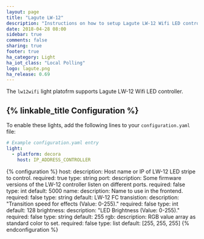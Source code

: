 ```yaml
---
layout: page
title: "Lagute LW-12"
description: "Instructions on how to setup Lagute LW-12 Wifi LED controller within Home Assistant."
date: 2018-04-28 08:00
sidebar: true
comments: false
sharing: true
footer: true
ha_category: Light
ha_iot_class: "Local Polling"
logo: lagute.png
ha_release: 0.69
---
```


The `lw12wifi` light platofrm supports Lagute LW-12 Wifi LED controller.

## {% linkable_title Configuration %}

To enable these lights, add the following lines to your `configuration.yaml` file:

```yaml
# Example configuration.yaml entry
light:
  - platform: decora
    host: IP_ADDRESS_CONTROLLER
```

{% configuration %}
host:
  description: Host name or IP of LW-12 LED stripe to control.
  required: true
  type: string
port:
  description: Some firmware versions of the LW-12 controller listen on different ports.
  required: false
  type: int
  default: 5000
name:
  description: Name to use in the frontend.
  required: false
  type: string
  default: LW-12 FC
transistion:
  description: "Transition speed for effects (Value: 0-255)."
  required: false
  type: int
  default: 128
brightness:
  description: "LED Brightness (Value: 0-255)."
  required: false
  type: string
  default: 255
rgb:
  description: RGB value array as standard color to set.
  required: false
  type: list
  default: [255, 255, 255]
{% endconfiguration %}

